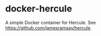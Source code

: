 # docker-hercule

A simple Docker container for Hercule. See https://github.com/jamesramsay/hercule.

